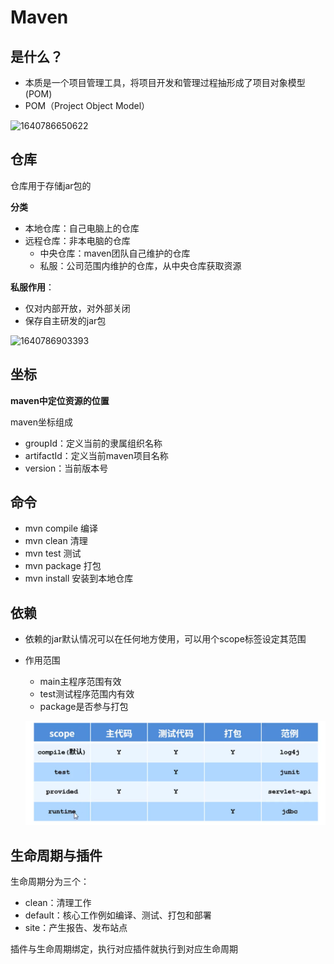 # Maven

## 是什么？

- 本质是一个项目管理工具，将项目开发和管理过程抽形成了项目对象模型(POM)
- POM（Project Object Model）

![1640786650622](C:\Users\ASUS\AppData\Roaming\Typora\typora-user-images\1640786650622.png)



## 仓库

仓库用于存储jar包的

**分类**

- 本地仓库：自己电脑上的仓库
- 远程仓库：非本电脑的仓库
  - 中央仓库：maven团队自己维护的仓库
  - 私服：公司范围内维护的仓库，从中央仓库获取资源



**私服作用**：

- 仅对内部开放，对外部关闭
- 保存自主研发的jar包

![1640786903393](C:\Users\ASUS\AppData\Roaming\Typora\typora-user-images\1640786903393.png)



## 坐标

**maven中定位资源的位置**

maven坐标组成

- groupId：定义当前的隶属组织名称
- artifactId：定义当前maven项目名称
- version：当前版本号



## 命令

- mvn compile 编译
- mvn clean 清理
- mvn test 测试
- mvn package 打包
- mvn install 安装到本地仓库



## 依赖

- 依赖的jar默认情况可以在任何地方使用，可以用个scope标签设定其范围

- 作用范围

  - main主程序范围有效
  - test测试程序范围内有效
  - package是否参与打包

  ![1640833131428](Maven.assets/1640833131428.png)



## 生命周期与插件

生命周期分为三个：

- clean：清理工作
- default：核心工作例如编译、测试、打包和部署
- site：产生报告、发布站点



插件与生命周期绑定，执行对应插件就执行到对应生命周期

